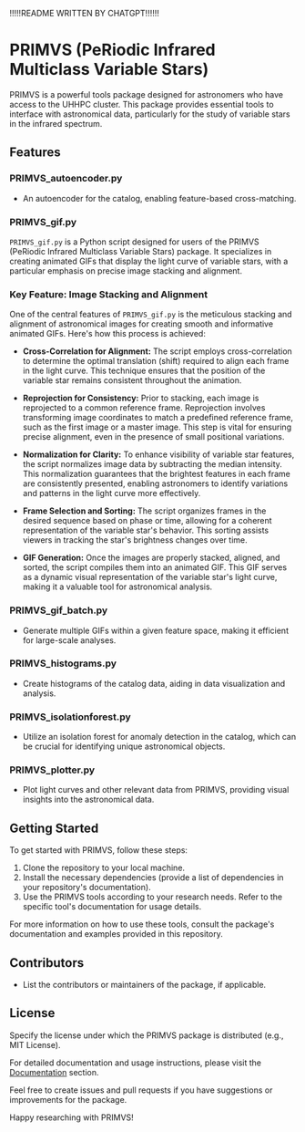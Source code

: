 !!!!!README WRITTEN BY CHATGPT!!!!!!

# PRIMVS (PeRiodic Infrared Multiclass Variable Stars)

PRIMVS is a powerful tools package designed for astronomers who have access to the UHHPC cluster. This package provides essential tools to interface with astronomical data, particularly for the study of variable stars in the infrared spectrum.

## Features

### PRIMVS_autoencoder.py
- An autoencoder for the catalog, enabling feature-based cross-matching.

### PRIMVS_gif.py

`PRIMVS_gif.py` is a Python script designed for users of the PRIMVS (PeRiodic Infrared Multiclass Variable Stars) package. It specializes in creating animated GIFs that display the light curve of variable stars, with a particular emphasis on precise image stacking and alignment.

### Key Feature: Image Stacking and Alignment

One of the central features of `PRIMVS_gif.py` is the meticulous stacking and alignment of astronomical images for creating smooth and informative animated GIFs. Here's how this process is achieved:

- **Cross-Correlation for Alignment:** The script employs cross-correlation to determine the optimal translation (shift) required to align each frame in the light curve. This technique ensures that the position of the variable star remains consistent throughout the animation.

- **Reprojection for Consistency:** Prior to stacking, each image is reprojected to a common reference frame. Reprojection involves transforming image coordinates to match a predefined reference frame, such as the first image or a master image. This step is vital for ensuring precise alignment, even in the presence of small positional variations.

- **Normalization for Clarity:** To enhance visibility of variable star features, the script normalizes image data by subtracting the median intensity. This normalization guarantees that the brightest features in each frame are consistently presented, enabling astronomers to identify variations and patterns in the light curve more effectively.

- **Frame Selection and Sorting:** The script organizes frames in the desired sequence based on phase or time, allowing for a coherent representation of the variable star's behavior. This sorting assists viewers in tracking the star's brightness changes over time.

- **GIF Generation:** Once the images are properly stacked, aligned, and sorted, the script compiles them into an animated GIF. This GIF serves as a dynamic visual representation of the variable star's light curve, making it a valuable tool for astronomical analysis.




### PRIMVS_gif_batch.py
- Generate multiple GIFs within a given feature space, making it efficient for large-scale analyses.

### PRIMVS_histograms.py
- Create histograms of the catalog data, aiding in data visualization and analysis.

### PRIMVS_isolationforest.py
- Utilize an isolation forest for anomaly detection in the catalog, which can be crucial for identifying unique astronomical objects.

### PRIMVS_plotter.py
- Plot light curves and other relevant data from PRIMVS, providing visual insights into the astronomical data.

## Getting Started

To get started with PRIMVS, follow these steps:

1. Clone the repository to your local machine.
2. Install the necessary dependencies (provide a list of dependencies in your repository's documentation).
3. Use the PRIMVS tools according to your research needs. Refer to the specific tool's documentation for usage details.

For more information on how to use these tools, consult the package's documentation and examples provided in this repository.

## Contributors

- List the contributors or maintainers of the package, if applicable.

## License

Specify the license under which the PRIMVS package is distributed (e.g., MIT License).

For detailed documentation and usage instructions, please visit the [Documentation](link-to-documentation) section.

Feel free to create issues and pull requests if you have suggestions or improvements for the package.

Happy researching with PRIMVS!
